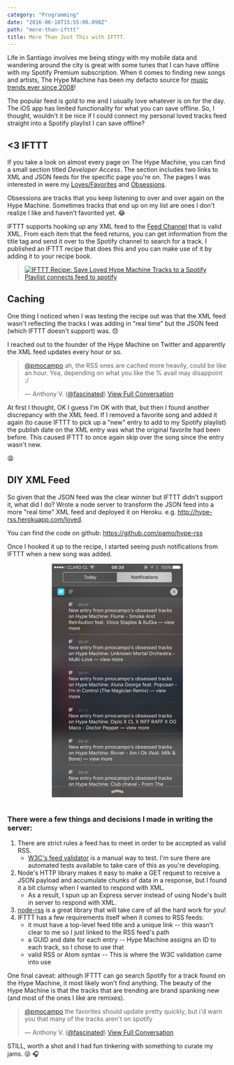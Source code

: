 ```yaml
---
category: "Programming"
date: "2016-06-18T15:55:06.098Z"
path: "more-than-ifttt"
title: More Than Just This with IFTTT.
---
```


Life in Santiago involves me being stingy with my mobile data and wandering around the city is great with some tunes that I can have offline with my Spotify Premium subscription.
When it comes to finding new songs and artists, The Hype Machine has been my defacto source for [music trends ever since 2008](http://hypem.com/pmocampo)!

The popular feed is gold to me and I usually love whatever is on for the day. The iOS app has limited functionality for what you can save offline.
So, I thought, wouldn't it be nice if I could connect my personal loved tracks feed straight into a Spotify playlist I can save offline?

## <3 IFTTT

If you take a look on almost every page on The Hype Machine, you can find a small section titled _Developer Access_.
The section includes two links to XML and JSON feeds for the specific page you're on. The pages I was interested in were my [Loves/Favorites](http://hypem.com/pmocampo) and [Obsessions](http://hypem.com/pmocampo/obsessed).

Obsessions are tracks that you keep listening to over and over again on the Hype Machine. Sometimes tracks that end up on my list are ones I don't realize I like and haven't favorited yet. :joy:

IFTTT supports hooking up any XML feed to the [Feed Channel](http://ifttt.com/feed) that is valid XML. From each item that the feed returns, you can get information from the title tag and send it over to the Spotify channel to search for a track.
I published an IFTTT recipe that does this and you can make use of it by adding it to your recipe book.

> <a href="https://ifttt.com/view_embed_recipe/429610-save-loved-hype-machine-tracks-to-a-spotify-playlist" target = "_blank" class="embed_recipe embed_recipe-l_52" id= "embed_recipe-429610"><img src= 'https://ifttt.com/recipe_embed_img/429610' alt="IFTTT Recipe: Save Loved Hype Machine Tracks to a Spotify Playlist connects feed to spotify"/></a>

## Caching

One thing I noticed when I was testing the recipe out was that the XML feed wasn't reflecting the tracks I was adding in "real time" but the JSON feed (which IFTTT doesn't support) was. :disappointed:

I reached out to the founder of the Hype Machine on Twitter and apparently the XML feed updates every hour or so.

<blockquote class="twitter-tweet" data-lang="en" data-conversation="none">
<p lang="en" dir="ltr"><a href="https://twitter.com/pmocampo">@pmocampo</a> ah, the RSS ones are cached more heavily, could be like an hour. Yea, depending on what you like the % avail may disappoint :/</p>&mdash; Anthony V. (<a href="https://twitter.com/fascinated">@fascinated</a>) <a href="https://twitter.com/fascinated/status/742774754638200832">View Full Conversation</a>
</blockquote>

At first I thought, OK I guess I'm OK with that, but then I found another discrepancy with the XML feed. If I removed a favorite song and added it again (to cause IFTTT to pick up a "new" entry to add to my Spotify playlist) the publish date on the XML entry was what the original favorite had been before.
This caused IFTTT to once again skip over the song since the entry wasn't new.

:weary:

## DIY XML Feed

So given that the JSON feed was the clear winner but IFTTT didn't support it, what did I do?
Wrote a node server to transform the JSON feed into a more "real time" XML feed and deployed it on Heroku.
e.g. http://hype-rss.herokuapp.com/loved.

You can find the code on github: https://github.com/pamo/hype-rss

Once I hooked it up to the recipe, I started seeing push notifications from IFTTT when a new song was added.

<img src="push_notifications.png" style="max-width: 300px; margin: auto; display: block" alt="iPhone Push notifications"/><br/>

### There were a few things and decisions I made in writing the server:

1. There are strict rules a feed has to meet in order to be accepted as valid RSS.
   - [W3C's feed validator](https://validator.w3.org/feed/) is a manual way to test. I'm sure there are automated tests available to take care of this as you're developing.
2. Node's HTTP library makes it easy to make a GET request to receive a JSON payload and accumulate chunks of data in a response, but I found it a bit clumsy when I wanted to respond with XML.
   - As a result, I spun up an Express server instead of using Node's built in server to respond with XML.
3. [node-rss](https://github.com/dylang/node-rss) is a great library that will take care of all the hard work for you!
4. IFTTT has a few requirements itself when it comes to RSS feeds:
   - it must have a top-level feed title and a unique link -- this wasn't clear to me so I just linked to the RSS feed's path
   - a GUID and date for each entry -- Hype Machine assigns an ID to each track, so I chose to use that
   - valid RSS or Atom syntax -- This is where the W3C validation came into use

One final caveat: although IFTTT can go search Spotify for a track found on the Hype Machine, it most likely won't find anything. The beauty of the Hype Machine is that the tracks that are trending are brand spanking new (and most of the ones I like are remixes).

<blockquote class="twitter-tweet" data-lang="en"><p lang="en" dir="ltr"><a href="https://twitter.com/pmocampo">@pmocampo</a> the favorites should update pretty quickly, but i&#39;d warn you that many of the tracks aren&#39;t on spotify</p>&mdash; Anthony V. (<a href="https://twitter.com/fascinated">@fascinated</a>) <a href="https://twitter.com/fascinated/status/742772304355164161">View Full Conversation</a></blockquote>

STILL, worth a shot and I had fun tinkering with something to curate my jams. :stuck_out_tongue_winking_eye: :headphones:

<script async src="//platform.twitter.com/widgets.js" charset="utf-8"></script>
<script async type="text/javascript" src= "//ifttt.com/assets/embed_recipe.js"></script>
